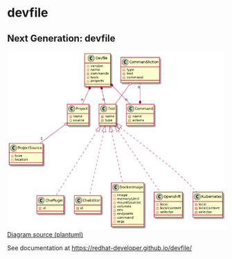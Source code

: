 # devfile

## Next Generation: devfile

![devfile](devfile.png)
[Diagram source (plantuml)](devfile.plantuml)

See documentation at https://redhat-developer.github.io/devfile/